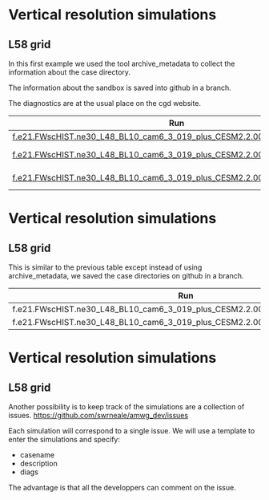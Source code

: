 


# Vertical resolution simulations

## L58 grid

In this first example we used the tool archive_metadata to collect the information about the case directory. 

The information about the sandbox is saved into github in a branch.

The diagnostics are at the usual place on the cgd website.


| Run           | Description   | Tag |  Diags |
| ---------     | ------------- | --- | -------|
|[f.e21.FWscHIST.ne30_L48_BL10_cam6_3_019_plus_CESM2.2.001_zm2.hf](https://svn-cesm2-expdb.cgd.ucar.edu/f.e21.FWscHIST.ne30_L48_BL10_cam6_3_019_plus_CESM2.2.001_zm2.hf)    | Control | [cam7_test_0.0.1](https://github.com/cecilehannay/CAM7-dev-simulations/releases/tag/cam7_test_0.0.1) |[diags](https://webext.cgd.ucar.edu/FWscHIST/f.e21.FWscHIST.ne30_L48_BL10_cam6_3_019_plus_CESM2.2.001_zm2.hf/atm/)|
|[f.e21.FWscHIST.ne30_L48_BL10_cam6_3_019_plus_CESM2.2.001_zm2_dmpdz0.8.hf](https://svn-cesm2-expdb.cgd.ucar.edu/f.e21.FWscHIST.ne30_L48_BL10_cam6_3_019_plus_CESM2.2.001_zm2_dmpdz0.8.hf)    | dmpdz = 1->0.8 | [cam7_test_0.02](https://github.com/cecilehannay/CAM7-dev-simulations/releases/tag/cam7_test_0.0.2) | [diags](https://webext.cgd.ucar.edu/FWscHIST/f.e21.FWscHIST.ne30_L48_BL10_cam6_3_019_plus_CESM2.2.001_zm2_dmpdz0.8.hf/atm/)|
|[f.e21.FWscHIST.ne30_L48_BL10_cam6_3_019_plus_CESM2.2.001_zm2_dmpdz1.2.hf](https://svn-cesm2-expdb.cgd.ucar.edu/f.e21.FWscHIST.ne30_L48_BL10_cam6_3_019_plus_CESM2.2.001_zm2_dmpdz1.2.hf)    | dmpdz = 1->1.2 | [cam7_test_0.03](https://github.com/cecilehannay/CAM7-dev-simulations/releases/tag/cam7_test_0.0.3) | [diags](https://webext.cgd.ucar.edu/FWscHIST/f.e21.FWscHIST.ne30_L48_BL10_cam6_3_019_plus_CESM2.2.001_zm2_dmpdz1.2.hf/atm/)|



# Vertical resolution simulations 

## L58 grid

This is similar to the previous table except instead of using archive_metadata, we saved the case directories on github in a branch. 


| Run           | Description   |  Diags |
| ---------     | ------------- | -------|
| f.e21.FWscHIST.ne30_L48_BL10_cam6_3_019_plus_CESM2.2.002_zm2_zmke_4.hf   |               |        |   
| f.e21.FWscHIST.ne30_L48_BL10_cam6_3_019_plus_CESM2.2.002_zm2_detmods_entr4.hf  |               |        |   



# Vertical resolution simulations 

## L58 grid

Another possibility is to keep track of the simulations are a collection of issues. 
https://github.com/swrneale/amwg_dev/issues

Each simulation will correspond to a single issue. We will use a template to enter the simulations and specify: 
- casename 
- description
- diags

The advantage is that all the developpers can comment on the issue. 



